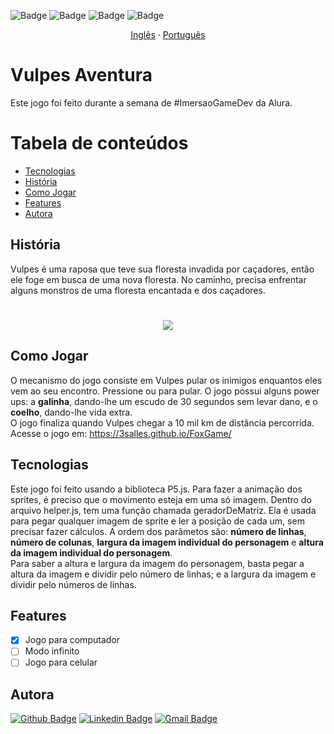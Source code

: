  ![Badge](https://img.shields.io/badge/version-beta-%23E0234E)
 ![Badge](https://img.shields.io/badge/desktop-conclued-%2300C58E)
 ![Badge](https://img.shields.io/badge/mobile-working-%23F86001)
 ![Badge](https://img.shields.io/badge/license-MIT-brightgreen)


<p align="center">
    <a href="README-en.md">Inglês</a>
    ·
    <a href="README.md">Português</a>
 </p>
 
# Vulpes Aventura

Este jogo foi feito durante a semana de #ImersaoGameDev da Alura.

Tabela de conteúdos
=================
<!--ts-->
   * [Tecnologias](#tecnologias)
   * [História](#história)
   * [Como Jogar](#como-jogar)
   * [Features](#features)
   * [Autora](#autora)
<!--te-->

## **História**
Vulpes é uma raposa que teve sua floresta invadida por caçadores, então ele foge em busca de uma
nova floresta. No caminho, precisa enfrentar alguns monstros de uma floresta encantada e dos 
caçadores. <br>
<h1 align="center">
  <img src = "https://piskel-imgstore-b.appspot.com/img/8a5061a6-d6be-11ea-94df-9f5028e80efa.gif" >
</h1>


## **Como Jogar**
O mecanismo do jogo consiste em Vulpes pular os inimigos enquantos eles vem ao seu encontro. Pressione <Enter> ou <Seta para Cima> para pular. O jogo possui alguns power ups: a **galinha**, dando-lhe um escudo de 30 segundos sem levar dano, e o **coelho**, dando-lhe vida extra. <br>
O jogo finaliza quando Vulpes chegar a 10 mil km de distância percorrida. <br>
Acesse o jogo em: https://3salles.github.io/FoxGame/ 


## **Tecnologias**
Este jogo foi feito usando a biblioteca P5.js. Para fazer a animação dos sprites, é preciso que o movimento esteja em uma só imagem. Dentro do arquivo helper.js, tem uma função chamada geradorDeMatriz. Ela é usada para pegar qualquer imagem de sprite e ler a posição de cada um, sem precisar fazer cálculos. A ordem dos parâmetos são: **número de linhas**, **número de colunas**, **largura da imagem individual do personagem** e **altura da imagem individual do personagem**.<br>
Para saber a altura e largura da imagem do personagem, basta pegar a altura da imagem e dividir pelo número de linhas; e a largura da imagem e dividir pelo números de linhas.

## Features

- [x] Jogo para computador
- [ ] Modo infinito
- [ ] Jogo para celular

## **Autora**
[![Github Badge](https://img.shields.io/badge/-Github-000?style=flat-square&logo=Github&logoColor=white&link=https://github.com/3salles)](https://github.com/3salles)
[![Linkedin Badge](https://img.shields.io/badge/-LinkedIn-blue?style=flat-square&logo=Linkedin&logoColor=white&link=https://www.linkedin.com/in/beatriz-salles-b701a31a6)](https://www.linkedin.com/in/beatriz-salles-b701a31a6/)
[![Gmail Badge](https://img.shields.io/badge/-Gmail-c14438?style=flat-square&logo=Gmail&logoColor=white&link=mailto:beatrizsallesss@gmail.com)](mailto:beatrizsallesss@gmail.com)


